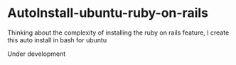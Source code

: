 # AutoInstall-ubuntu-ruby-on-rails


Thinking about the complexity of installing the ruby on rails feature, I create this auto install in bash for ubuntu



Under development
